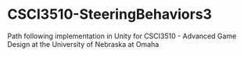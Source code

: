 # CSCI3510-SteeringBehaviors3
Path following implementation in Unity for CSCI3510 - Advanced Game Design at the University of Nebraska at Omaha
